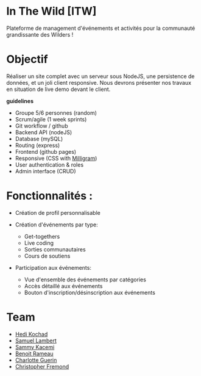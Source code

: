 # In The Wild [ITW]

Plateforme de management d'événements et activités pour la communauté grandissante des Wilders !

# Objectif 

Réaliser un site complet avec un serveur sous NodeJS, une persistence de données, et un joli client responsive. Nous devrons présenter nos travaux en situation de live demo devant le client.

**guidelines**
- Groupe 5/6 personnes (random)
- Scrum/agile (1 week sprints)
- Git workflow / github
- Backend API (nodeJS)
- Database (mySQL)
- Routing (express)
- Frontend (github pages)
- Responsive (CSS with [Milligram](https://milligram.io/))
- User authentication & roles
- Admin interface (CRUD)


# Fonctionnalités :

- Création de profil personnalisable

- Création d'événements par type: 
  - Get-togethers
  - Live coding
  - Sorties communautaires
  - Cours de soutiens
 
- Participation aux événements:
  - Vue d'ensemble des événements par catégories
  - Accès détaillé aux événements
  - Bouton d'inscription/désinscription aux événements

# Team

- [Hedi Kochad](https://github.com/Slowl)
- [Samuel Lambert](https://github.com/samye221)
- [Sammy Kacemi](https://github.com/WebWalterWrite)
- [Benoit Rameau](https://github.com/benoit75018)
- [Charlotte Guerin](https://github.com/Loliwe)
- [Christopher Fremond](https://github.com/Frenchris)
